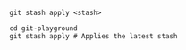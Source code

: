 ```shell
git stash apply <stash>
```

```shell
cd git-playground
git stash apply # Applies the latest stash
```
